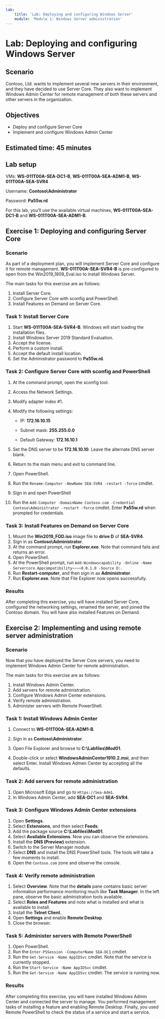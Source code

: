 ```yaml
---
lab:
    title: 'Lab: Deploying and configuring Windows Server'
    module: 'Module 1: Windows Server administration'
---
```


# Lab: Deploying and configuring Windows Server

## Scenario

Contoso, Ltd. wants to implement several new servers in their environment, and they have decided to use Server Core. They also want to implement Windows Admin Center for remote management of both these servers and other servers in the organization.

## Objectives

- Deploy and configure Server Core
- Implement and configure Windows Admin Center

## Estimated time: 45 minutes

## Lab setup

VMs: **WS-011T00A-SEA-DC1-B**, **WS-011T00A-SEA-ADM1-B**, **WS-011T00A-SEA-SVR4**

Username: **Contoso\Administrator**

Password: **Pa55w.rd**

For this lab, you’ll use the available virtual machines, **WS-011T00A-SEA-DC1-B** and **WS-011T00A-SEA-ADM1-B**.

## Exercise 1: Deploying and configuring Server Core

### Scenario

As part of a deployment plan, you will implement Server Core and configure it for remote management. **WS-011T00A-SEA-SVR4-B** is pre-configured to open from the Win2019_1809_Eval.iso to install Windows Server.

The main tasks for this exercise are as follows:

1. Install Server Core.
1. Configure Server Core with sconfig and PowerShell.
1. Install Features on Demand on Server Core.

### Task 1: Install Server Core

1. Start **WS-011T00A-SEA-SVR4-B**. Windows will start loading the installation files.
1. Install Windows Server 2019 Standard Evaluation.
1. Accept the license.
1. Perform a custom install.
1. Accept the default install location.
1. Set the Administrator password to **Pa55w.rd**.

### Task 2: Configure Server Core with sconfig and PowerShell

1. At the command prompt, open the sconfig tool.
1. Access the Network Settings.
1. Modify adapter index #1.
1. Modify the following settings:

   - IP: **172.16.10.15**

   - Subnet mask: **255.255.0.0**

   - Default Gateway: **172.16.10.1**
1. Set the DNS server to be **172.16.10.10**. Leave the alternate DNS server blank.
1. Return to the main menu and exit to command line.
1. Open PowerShell.
1. Run the ```Rename-Computer -NewName SEA-SVR4 -restart -force``` cmdlet.
1. Sign in and open PowerShell
1. Run the ```Add-Computer -DomainName Contoso.com -Credential Contoso\Administrator -restart -force``` cmdlet. Enter **Pa55w.rd** when prompted for credentials.

### Task 3: Install Features on Demand on Server Core

1. Mount the **Win2019_FOD.iso** image file to **drive D** of **SEA-SVR4**.
1. Sign in as **Contoso\Administrator**.
1. At the command prompt, run **Explorer.exe**. Note that command fails and returns an error.
1. Open PowerShell.
1. At the PowerShell prompt, run ```Add-Windowscapability -Online -Name Servercore.Appcompatibility~~~~0.0.1.0 -Source D:```.
1. Run **Restart-computer**, and then sign in as **Administrator**.
1. Run **Explorer.exe**. Note that File Explorer now opens successfully.

### Results

After completing this exercise, you will have installed Server Core, configured the networking settings, renamed the server, and joined the Contoso domain. You will have also installed Features on Demand.

## Exercise 2: Implementing and using remote server administration

### Scenario 

Now that you have deployed the Server Core servers, you need to implement Windows Admin Center for remote administration.

The main tasks for this exercise are as follows:

1. Install Windows Admin Center.
1. Add servers for remote administration.
1. Configure Windows Admin Center extensions.
1. Verify remote administration.
1. Administer servers with Remote PowerShell.

### Task 1: Install Windows Admin Center

1. Connect to **WS-011T00A-SEA-ADM1-B**.
1. Sign in as **Contoso\Administrator**.
1. Open File Explorer and browse to **C:\Labfiles\Mod01**.

1. Double-click or select **WindowsAdminCenter1910.2.msi**, and then select Enter. Install  Windows Admen Center by accepting all the defaults.

### Task 2: Add servers for remote administration

1. Open Microsoft Edge and go to ```Https://Sea-Adm1```.
1. In Windows Admin Center, add **SEA-DC1** and **SEA-SVR4**.

### Task 3: Configure Windows Admin Center extensions

1. Open **Settings**.
1. Select **Extensions**, and then select **Feeds**.
1. Add the package source **C:\Labfiles\Mod01**.
1. Select **Available Extensions**. Now you can observe the extensions.
1. Install the **DNS (Preview)** extension.
1. Switch to the Server Manager module.
1. Select **DNS** and install the DNS PowerShell tools. The tools will take a few moments to install.
1. Open the ```Contoso.com``` zone and observe the console.

### Task 4: Verify remote administration

1. Select **Overview**. Note that the **details** pane contains basic server information performance monitoring much like **Task Manager**. In the left pane, observe the basic administration tools available.
1. Select **Roles and Features** and note what is installed and what is available to install.
1. Install the **Telnet Client**.
1. Open **Settings** and enable **Remote Desktop**.
1. Close the browser.

### Task 5: Administer servers with Remote PowerShell

1. Open PowerShell.
1. Run the ```Enter-PSSession -ComputerName SEA-DC1``` cmdlet.
1. Run the ```Get-Service -Name AppIDSvc``` cmdlet. Note that the service is currently stopped.
1. Run the ```Start-Service -Name AppIDSvc``` cmdlet.
1. Run the ```Get-Service -Name AppIDSvc``` cmdlet. The service is running now.

### Results

After completing this exercise, you will have installed Windows Admin Center and connected the server to manage. You performed management tasks of installing a feature and enabling Remote Desktop. Finally, you used Remote PowerShell to check the status of a service and start a service.
